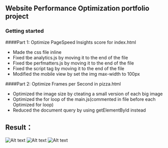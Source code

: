 ## Website Performance Optimization portfolio project



### Getting started

####Part 1: Optimize PageSpeed Insights score for index.html
* Made the css file inline
* Fixed tbe analytics.js by moving it to the end of the file
* Fixed tbe perfmatters.js by moving it to the end of the file
* Fixed the script tag by moving it to the end of the file
* Modified the mobile view by set the img max-width to 100px


####Part 2: Optimize Frames per Second in pizza.html
* Optimized the image size by cteating a small version of each big image
* Optimized the for loop of the main.js(commented in file before each Optimized for loop)
* Reduced the document query by using getElementById instead

## Result：
![Alt text](/hw4/result/before.jpg?raw=true "Optional Title")
![Alt text](/hw4/result/speedresult1.jpg?raw=true "Optional Title")
![Alt text](/hw4/result/speedresult2.jpg?raw=true "Optional Title")
